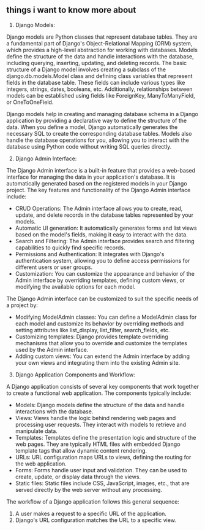 ## things i want to know more about 

1. Django Models:

Django models are Python classes that represent database tables. They are a fundamental part of Django's Object-Relational Mapping (ORM) system, which provides a high-level abstraction for working with databases. Models define the structure of the data and handle interactions with the database, including querying, inserting, updating, and deleting records.
The basic structure of a Django model involves creating a subclass of the django.db.models.Model class and defining class variables that represent fields in the database table. These fields can include various types like integers, strings, dates, booleans, etc. Additionally, relationships between models can be established using fields like ForeignKey, ManyToManyField, or OneToOneField.

Django models help in creating and managing database schema in a Django application by providing a declarative way to define the structure of the data. When you define a model, Django automatically generates the necessary SQL to create the corresponding database tables. Models also handle the database operations for you, allowing you to interact with the database using Python code without writing SQL queries directly.

2. Django Admin Interface:

The Django Admin interface is a built-in feature that provides a web-based interface for managing the data in your application's database. It is automatically generated based on the registered models in your Django project. The key features and functionality of the Django Admin interface include:
- CRUD Operations: The Admin interface allows you to create, read, update, and delete records in the database tables represented by your models.
- Automatic UI generation: It automatically generates forms and list views based on the model's fields, making it easy to interact with the data.
- Search and Filtering: The Admin interface provides search and filtering capabilities to quickly find specific records.
- Permissions and Authentication: It integrates with Django's authentication system, allowing you to define access permissions for different users or user groups.
- Customization: You can customize the appearance and behavior of the Admin interface by overriding templates, defining custom views, or modifying the available options for each model.

The Django Admin interface can be customized to suit the specific needs of a project by:

- Modifying ModelAdmin classes: You can define a ModelAdmin class for each model and customize its behavior by overriding methods and setting attributes like list_display, list_filter, search_fields, etc.
- Customizing templates: Django provides template overriding mechanisms that allow you to override and customize the templates used by the Admin interface.
- Adding custom views: You can extend the Admin interface by adding your own views and integrating them into the existing Admin site.

3. Django Application Components and Workflow:

A Django application consists of several key components that work together to create a functional web application. The components typically include:
- Models: Django models define the structure of the data and handle interactions with the database.
- Views: Views handle the logic behind rendering web pages and processing user requests. They interact with models to retrieve and manipulate data.
- Templates: Templates define the presentation logic and structure of the web pages. They are typically HTML files with embedded Django template tags that allow dynamic content rendering.
- URLs: URL configuration maps URLs to views, defining the routing for the web application.
- Forms: Forms handle user input and validation. They can be used to create, update, or display data through the views.
- Static files: Static files include CSS, JavaScript, images, etc., that are served directly by the web server without any processing.

The workflow of a Django application follows this general sequence:

1. A user makes a request to a specific URL of the application.
2. Django's URL configuration matches the URL to a specific view.